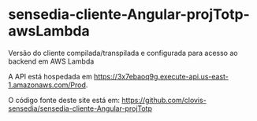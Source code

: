 # sensedia-cliente-Angular-projTotp-awsLambda
Versão do cliente compilada/transpilada e configurada para acesso ao backend em AWS Lambda

A API está hospedada em  https://3x7ebaoq9g.execute-api.us-east-1.amazonaws.com/Prod.

O código fonte deste site está em:
https://github.com/clovis-sensedia/sensedia-cliente-Angular-projTotp

